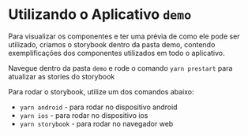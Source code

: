 # Utilizando o Aplicativo `demo`

Para visualizar os componentes e ter uma prévia de como ele pode ser utilizado, criamos o storybook dentro da pasta demo, contendo exemplificações dos componentes utilizados em todo o aplicativo.

Navegue dentro da pasta `demo` e rode o comando `yarn prestart` para atualizar as stories do storybook

Para rodar o storybook, utilize um dos comandos abaixo:

- `yarn android` - para rodar no dispositivo android
- `yarn ios` - para rodar no dispositivo ios
- `yarn storybook` - para rodar no navegador web

